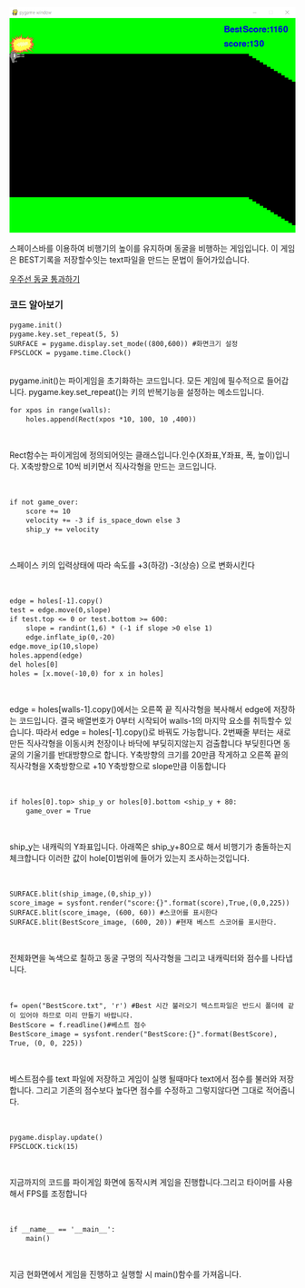 ![케이브](../img/cave.PNG)

스페이스바를 이용하여 비행기의 높이를 유지하며 동굴을 비행하는 게임입니다.
이 게임은 BEST기록을 저장할수잇는 text파일을 만드는 문법이 들어가있습니다.

[우주선 동굴 통과하기](../GamePrac/PygameCave.py)

### 코드 알아보기
```buildoutcfg
pygame.init()
pygame.key.set_repeat(5, 5)
SURFACE = pygame.display.set_mode((800,600)) #화면크기 설정
FPSCLOCK = pygame.time.Clock()
```
<br>
pygame.init()는 파이게임을 초기화하는 코드입니다. 모든 게임에 필수적으로 들어갑니다.
pygame.key.set_repeat()는 키의 반복기능을 설정하는 메소드입니다.

<br>

```buildoutcfg
for xpos in range(walls):
    holes.append(Rect(xpos *10, 100, 10 ,400))
```
<br>

Rect함수는 파이게임에 정의되어잇는 클래스입니다.인수(X좌표,Y좌표, 폭, 높이)입니다.
X축방향으로 10씩 비키면서 직사각형을 만드는 코드입니다.

<br>

```buildoutcfg
if not game_over:
    score += 10
    velocity += -3 if is_space_down else 3
    ship_y += velocity
```
<br>

스페이스 키의 입력상태에 따라 속도를 +3(하강) -3(상승) 으로 변화시킨다

<br>

```buildoutcfg
edge = holes[-1].copy()
test = edge.move(0,slope)
if test.top <= 0 or test.bottom >= 600:
    slope = randint(1,6) * (-1 if slope >0 else 1)
    edge.inflate_ip(0,-20)
edge.move_ip(10,slope)
holes.append(edge)
del holes[0]
holes = [x.move(-10,0) for x in holes]
```

<br>

edge = holes[walls-1].copy()에서는 오른쪽 끝 직사각형을 복사해서 edge에 저장하는 코드입니다.
결국 배열번호가 0부터 시작되어 walls-1의 마지막 요소를 취득할수 있습니다. 따라서
edge = holes[-1].copy()로 바꿔도 가능합니다.
2번째줄 부터는 새로만든 직사각형을 이동시켜 천장이나 바닥에 부딪히지않는지 검출합니다
부딪힌다면 동굴의 기울기를 반대방향으로 합니다. Y축방향의 크기를 20만큼 작게하고 오른쪽
끝의 직사각형을 X축방향으로 +10 Y축방향으로 slope만큼 이동합니다

<br>

```buildoutcfg
if holes[0].top> ship_y or holes[0].bottom <ship_y + 80:
    game_over = True
```
<br>

ship_y는 내캐릭의 Y좌표입니다. 아래쪽은 ship_y+80으로 해서 비행기가 충돌하는지 체크합니다
이러한 값이 hole[0]범위에 들어가 있는지 조사하는것입니다.

<br>

```buildoutcfg
SURFACE.blit(ship_image,(0,ship_y))
score_image = sysfont.render("score:{}".format(score),True,(0,0,225))
SURFACE.blit(score_image, (600, 60)) #스코어를 표시한다
SURFACE.blit(BestScore_image, (600, 20)) #현재 베스트 스코어를 표시한다.
```

<br>

전체화면을 녹색으로 칠하고 동굴 구멍의 직사각형을 그리고 내캐릭터와 점수를 나타냅니다.

<br>

```buildoutcfg
f= open("BestScore.txt", 'r') #Best 시간 불러오기 텍스트파일은 반드시 폴더에 같이 있어야 하므로 미리 만들기 바랍니다.
BestScore = f.readline()#베스트 점수
BestScore_image = sysfont.render("BestScore:{}".format(BestScore), True, (0, 0, 225))
```

<br>

베스트점수를 text 파일에 저장하고 게임이 실행 될때마다 text에서 점수를 불러와
저장합니다. 그리고 기존의 점수보다 높다면 점수를 수정하고 그렇지않다면 그대로 적어줍니다.

<br>

```buildoutcfg
pygame.display.update()
FPSCLOCK.tick(15)
```

<br>

지금까지의 코드를 파이게임 화면에 동작시켜 게임을 진행합니다.그리고 타이머를 사용해서 FPS를 조정합니다

<br>

```buildoutcfg
if __name__ == '__main__':
    main()
```

<br>

지금 현화면에서 게임을 진행하고 실행할 시 main()함수를 가져옵니다.
